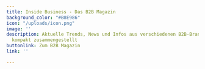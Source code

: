 ```yaml
---
title: Inside Business - Das B2B Magazin
background_color: "#B8E986"
icon: "/uploads/icon.png"
image: ''
description: Aktuelle Trends, News und Infos aus verschiedenen B2B-Branchen für SIe
  kompakt zusammengestellt
buttonlink: Zum B2B Magazin
link: ''

---
```

